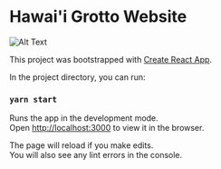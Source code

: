 # Hawai'i Grotto Website

![Alt Text](https://media0.giphy.com/media/BXqz7FkSLKzzyOHHkm/giphy.gif)

This project was bootstrapped with [Create React App](https://github.com/facebook/create-react-app).

In the project directory, you can run:

### `yarn start`

Runs the app in the development mode.\
Open [http://localhost:3000](http://localhost:3000) to view it in the browser.

The page will reload if you make edits.\
You will also see any lint errors in the console.

